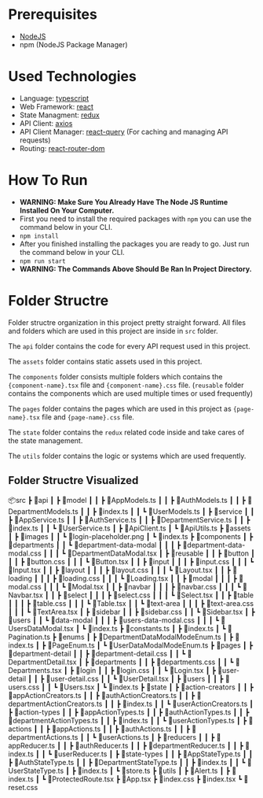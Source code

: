 # Prerequisites

* [NodeJS](https://nodejs.org/en)
* npm (NodeJS Package Manager)

# Used Technologies

* Language: [typescript](https://www.typescriptlang.org/docs/)
* Web Framework: [react](https://react.dev/learn)
* State Managment: [redux](https://redux.js.org/api/api-reference)
* API Client: [axios](https://axios-http.com/docs/intro)
* API Client Manager: [react-query](https://tanstack.com/query/v3/docs/framework/react/overview) (For caching and managing API requests)
* Routing: [react-router-dom](https://reactrouter.com/en/main)

# How To Run
- **WARNING: Make Sure You Already Have The Node JS Runtime Installed On Your Computer.**
- First you need to install the required packages with ``npm`` you can use the command below in your CLI.
- ``
npm install
 ``
- After you finished installing the packages you are ready to go. Just run the command below in your CLI.
- ``
npm run start
``
- **WARNING: The Commands Above Should Be Ran In Project Directory.**

# Folder Structre
Folder structre organization in this project pretty straight forward. All files and folders which are used in this project are inside in `src` folder.

The `api` folder contains the code for every API request used in this project.

The `assets` folder contains static assets used in this project.

The `components` folder consists multiple folders which contains the `{component-name}.tsx` file and `{component-name}.css` file. (`reusable` folder contains the components which are used multiple times or used frequently)

The `pages` folder contains the pages which are used in this project as `{page-name}.tsx` file and `{page-name}.css` file.

The `state` folder contains the `redux` related code inside and take cares of the state management.

The `utils` folder contains the logic or systems which are used frequently.

## Folder Structre Visualized

📦src
 ┣ 📂api
 ┃ ┣ 📂model
 ┃ ┃ ┣ 📜AppModels.ts
 ┃ ┃ ┣ 📜AuthModels.ts
 ┃ ┃ ┣ 📜DepartmentModels.ts
 ┃ ┃ ┣ 📜index.ts
 ┃ ┃ ┗ 📜UserModels.ts
 ┃ ┣ 📂service
 ┃ ┃ ┣ 📜AppService.ts
 ┃ ┃ ┣ 📜AuthService.ts
 ┃ ┃ ┣ 📜DepartmentService.ts
 ┃ ┃ ┣ 📜index.ts
 ┃ ┃ ┗ 📜UserService.ts
 ┃ ┣ 📜ApiClient.ts
 ┃ ┗ 📜ApiUtils.ts
 ┣ 📂assets
 ┃ ┣ 📂images
 ┃ ┃ ┗ 📜login-placeholder.png
 ┃ ┗ 📜index.ts
 ┣ 📂components
 ┃ ┣ 📂departments
 ┃ ┃ ┗ 📂department-data-modal
 ┃ ┃ ┃ ┣ 📜department-data-modal.css
 ┃ ┃ ┃ ┗ 📜DepartmentDataModal.tsx
 ┃ ┣ 📂reusable
 ┃ ┃ ┣ 📂button
 ┃ ┃ ┃ ┣ 📜button.css
 ┃ ┃ ┃ ┗ 📜Button.tsx
 ┃ ┃ ┣ 📂input
 ┃ ┃ ┃ ┣ 📜input.css
 ┃ ┃ ┃ ┗ 📜Input.tsx
 ┃ ┃ ┣ 📂layout
 ┃ ┃ ┃ ┣ 📜layout.css
 ┃ ┃ ┃ ┗ 📜Layout.tsx
 ┃ ┃ ┣ 📂loading
 ┃ ┃ ┃ ┣ 📜loading.css
 ┃ ┃ ┃ ┗ 📜Loading.tsx
 ┃ ┃ ┣ 📂modal
 ┃ ┃ ┃ ┣ 📜modal.css
 ┃ ┃ ┃ ┗ 📜Modal.tsx
 ┃ ┃ ┣ 📂navbar
 ┃ ┃ ┃ ┣ 📜navbar.css
 ┃ ┃ ┃ ┗ 📜Navbar.tsx
 ┃ ┃ ┣ 📂select
 ┃ ┃ ┃ ┣ 📜select.css
 ┃ ┃ ┃ ┗ 📜Select.tsx
 ┃ ┃ ┣ 📂table
 ┃ ┃ ┃ ┣ 📜table.css
 ┃ ┃ ┃ ┗ 📜Table.tsx
 ┃ ┃ ┗ 📂text-area
 ┃ ┃ ┃ ┣ 📜text-area.css
 ┃ ┃ ┃ ┗ 📜TextArea.tsx
 ┃ ┣ 📂sidebar
 ┃ ┃ ┣ 📜sidebar.css
 ┃ ┃ ┗ 📜Sidebar.tsx
 ┃ ┣ 📂users
 ┃ ┃ ┗ 📂data-modal
 ┃ ┃ ┃ ┣ 📜users-data-modal.css
 ┃ ┃ ┃ ┗ 📜UsersDataModal.tsx
 ┃ ┗ 📜index.ts
 ┣ 📂constants.ts
 ┃ ┣ 📜index.ts
 ┃ ┗ 📜Pagination.ts
 ┣ 📂enums
 ┃ ┣ 📜DepartmentDataModalModeEnum.ts
 ┃ ┣ 📜index.ts
 ┃ ┣ 📜PageEnum.ts
 ┃ ┗ 📜UserDataModalModeEnum.ts
 ┣ 📂pages
 ┃ ┣ 📂department-detail
 ┃ ┃ ┣ 📜department-detail.css
 ┃ ┃ ┗ 📜DepartmentDetail.tsx
 ┃ ┣ 📂departments
 ┃ ┃ ┣ 📜departments.css
 ┃ ┃ ┗ 📜Departments.tsx
 ┃ ┣ 📂login
 ┃ ┃ ┣ 📜login.css
 ┃ ┃ ┗ 📜Login.tsx
 ┃ ┣ 📂user-detail
 ┃ ┃ ┣ 📜user-detail.css
 ┃ ┃ ┗ 📜UserDetail.tsx
 ┃ ┣ 📂users
 ┃ ┃ ┣ 📜users.css
 ┃ ┃ ┗ 📜Users.tsx
 ┃ ┗ 📜index.ts
 ┣ 📂state
 ┃ ┣ 📂action-creators
 ┃ ┃ ┣ 📜appActionCreators.ts
 ┃ ┃ ┣ 📜authActionCreators.ts
 ┃ ┃ ┣ 📜departmentActionCreators.ts
 ┃ ┃ ┣ 📜index.ts
 ┃ ┃ ┗ 📜userActionCreators.ts
 ┃ ┣ 📂action-types
 ┃ ┃ ┣ 📜appActionTypes.ts
 ┃ ┃ ┣ 📜authActionTypes.ts
 ┃ ┃ ┣ 📜departmentActionTypes.ts
 ┃ ┃ ┣ 📜index.ts
 ┃ ┃ ┗ 📜userActionTypes.ts
 ┃ ┣ 📂actions
 ┃ ┃ ┣ 📜appActions.ts
 ┃ ┃ ┣ 📜authActions.ts
 ┃ ┃ ┣ 📜departmentActions.ts
 ┃ ┃ ┗ 📜userActions.ts
 ┃ ┣ 📂reducers
 ┃ ┃ ┣ 📜appReducer.ts
 ┃ ┃ ┣ 📜authReducer.ts
 ┃ ┃ ┣ 📜departmentReducer.ts
 ┃ ┃ ┣ 📜index.ts
 ┃ ┃ ┗ 📜userReducer.ts
 ┃ ┣ 📂state-types
 ┃ ┃ ┣ 📜AppStateType.ts
 ┃ ┃ ┣ 📜AuthStateType.ts
 ┃ ┃ ┣ 📜DepartmentStateType.ts
 ┃ ┃ ┣ 📜index.ts
 ┃ ┃ ┗ 📜UserStateType.ts
 ┃ ┣ 📜index.ts
 ┃ ┗ 📜store.ts
 ┣ 📂utils
 ┃ ┣ 📜Alert.ts
 ┃ ┣ 📜index.ts
 ┃ ┗ 📜ProtectedRoute.tsx
 ┣ 📜App.tsx
 ┣ 📜index.css
 ┣ 📜index.tsx
 ┗ 📜reset.css